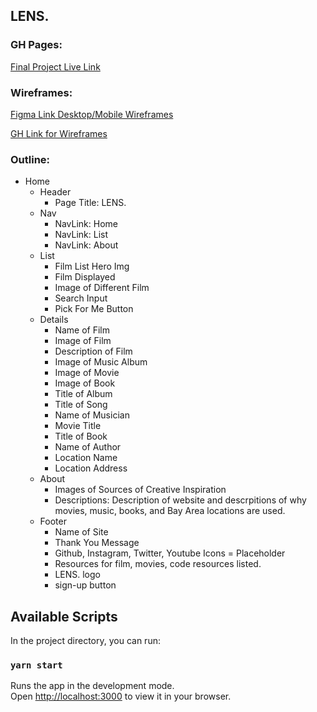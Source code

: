 ## LENS.

### GH Pages:
[Final Project Live Link](https://sharmaineb.github.io/lens/#/home)

### Wireframes:
[Figma Link Desktop/Mobile Wireframes](https://www.figma.com/file/mW2v6xoZUHphcVSrEXuRbq/Wireframes---Final-Project-ACS-2330?type=design&node-id=0%3A1&t=jwZZ2ds5YwrhVTaX-1)

[GH Link for Wireframes](https://github.com/sharmaineb/lens/tree/main/wireframes)

### Outline:
* Home
  * Header
    * Page Title: LENS.
  * Nav
    * NavLink: Home
    * NavLink: List
    * NavLink: About
  * List
    * Film List Hero Img
    * Film Displayed
    * Image of Different Film
    * Search Input
    * Pick For Me Button
  * Details
    * Name of Film
    * Image of Film
    * Description of Film
    * Image of Music Album
    * Image of Movie
    * Image of Book
    * Title of Album
    * Title of Song
    * Name of Musician
    * Movie Title
    * Title of Book
    * Name of Author
    * Location Name
    * Location Address
  * About
    * Images of Sources of Creative Inspiration
    * Descriptions: Description of website and descrpitions of why movies, music, books, and Bay Area locations are used.
  * Footer
    * Name of Site
    * Thank You Message
    * Github, Instagram, Twitter, Youtube Icons = Placeholder
    * Resources for film, movies, code resources listed.
    * LENS. logo
    * sign-up button

## Available Scripts

In the project directory, you can run:

### `yarn start`

Runs the app in the development mode.\
Open [http://localhost:3000](http://localhost:3000) to view it in your browser.


